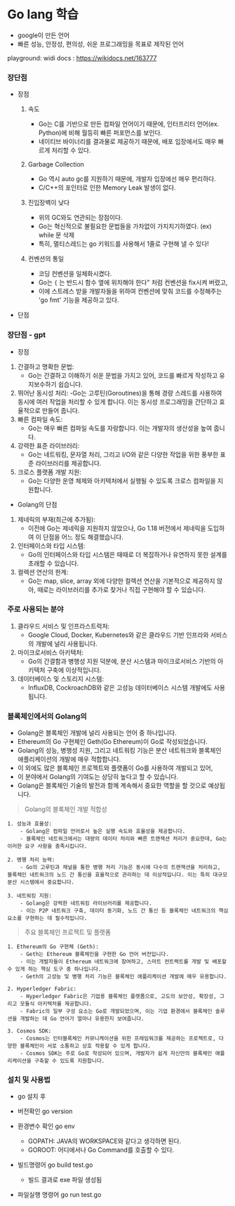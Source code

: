 
# Go lang 학습
- google이 만든 언어
- 빠른 성능, 안정성, 편의성, 쉬운 프로그래밍을 목표로 제작된 언어

playground: 
widi docs : https://wikidocs.net/163777

### 장단점

- 장점
    1. 속도
        - Go는 C를 기반으로 만든 컴파일 언어이기 때문에, 인터프리터 언어(ex. Python)에 비해 월등히 빠른 퍼포먼스를 보인다.
        - 네이티브 바이너리를 결과물로 제공하기 때문에, 배포 입장에서도 매우 빠르게 처리할 수 있다.

    2. Garbage Collection
        - Go 역시 auto gc를 지원하기 때문에, 개발자 입장에선 매우 편리하다.
        - C/C++의 포인터로 인한 Memory Leak 발생이 없다.

    3. 진입장벽이 낮다
        - 위의 GC와도 연관되는 장점이다.
        - Go는 혁신적으로 불필요한 문법들을 가차없이 가지치기하였다. (ex) while 문 삭제
        - 특히, 멀티스레드는 go 키워드를 사용해서 1줄로 구현해 낼 수 있다!

    4. 컨벤션의 통일
        - 코딩 컨벤션을 일체화시켰다.
        - Go는 `{` 는 반드시 함수 옆에 위치해야 한다" 처럼 컨벤션을 fix시켜 버렸고,
        - 이에 스트레스 받을 개발자들을 위하여 컨벤션에 맞춰 코드를 수정해주는 'go fmt' 기능을 제공하고 있다.

- 단점


### 장단점 - gpt

- 장점

1. 간결하고 명확한 문법: 
	- Go는 간결하고 이해하기 쉬운 문법을 가지고 있어, 코드를 빠르게 작성하고 유지보수하기 쉽습니다.
2. 뛰어난 동시성 처리: 
	-Go는 고루틴(Goroutines)을 통해 경량 스레드를 사용하여 동시에 여러 작업을 처리할 수 있게 합니다. 이는 동시성 프로그래밍을 간단하고 효율적으로 만들어 줍니다.
3. 빠른 컴파일 속도: 
	- Go는 매우 빠른 컴파일 속도를 자랑합니다. 이는 개발자의 생산성을 높여 줍니다.
4. 강력한 표준 라이브러리: 
	- Go는 네트워킹, 문자열 처리, 그리고 I/O와 같은 다양한 작업을 위한 풍부한 표준 라이브러리를 제공합니다.
5. 크로스 플랫폼 개발 지원: 
	- Go는 다양한 운영 체제와 아키텍처에서 실행될 수 있도록 크로스 컴파일을 지원합니다.
	
- Golang의 단점
1. 제네릭의 부재(최근에 추가됨): 
	- 이전에 Go는 제네릭을 지원하지 않았으나, Go 1.18 버전에서 제네릭을 도입하여 이 단점을 어느 정도 해결했습니다.
2. 인터페이스와 타입 시스템: 
	- Go의 인터페이스와 타입 시스템은 때때로 더 복잡하거나 유연하지 못한 설계를 초래할 수 있습니다.
3. 컬렉션 연산의 한계: 
	- Go는 map, slice, array 외에 다양한 컬렉션 연산을 기본적으로 제공하지 않아, 때로는 라이브러리를 추가로 찾거나 직접 구현해야 할 수 있습니다.


### 주로 사용되는 분야
1. 클라우드 서비스 및 인프라스트럭처: 
	- Google Cloud, Docker, Kubernetes와 같은 클라우드 기반 인프라와 서비스의 개발에 널리 사용됩니다.
2. 마이크로서비스 아키텍처: 
	- Go의 간결함과 병행성 지원 덕분에, 분산 시스템과 마이크로서비스 기반의 아키텍처 구축에 이상적입니다.
3. 데이터베이스 및 스토리지 시스템: 
	- InfluxDB, CockroachDB와 같은 고성능 데이터베이스 시스템 개발에도 사용됩니다.

### 블록체인에서의 Golang의

- Golang은 블록체인 개발에 널리 사용되는 언어 중 하나입니다. 
- Ethereum의 Go 구현체인 Geth(Go Ethereum)이 Go로 작성되었습니다. 
- Golang의 성능, 병행성 지원, 그리고 네트워킹 기능은 분산 네트워크와 블록체인 애플리케이션의 개발에 매우 적합합니다. 
- 이 외에도 많은 블록체인 프로젝트와 플랫폼이 Go를 사용하여 개발되고 있어, 
- 이 분야에서 Golang의 기여도는 상당히 높다고 할 수 있습니다. 
- Golang은 블록체인 기술의 발전과 함께 계속해서 중요한 역할을 할 것으로 예상됩니다.

> Golang의 블록체인 개발 적합성

	1. 성능과 효율성: 
		- Golang은 컴파일 언어로서 높은 실행 속도와 효율성을 제공합니다. 
		- 블록체인 네트워크에서는 대량의 데이터 처리와 빠른 트랜잭션 처리가 중요한데, Go는 이러한 요구 사항을 충족시킵니다.

	2. 병행 처리 능력: 
		- Go의 고루틴과 채널을 통한 병행 처리 기능은 동시에 다수의 트랜잭션을 처리하고, 블록체인 네트워크의 노드 간 통신을 효율적으로 관리하는 데 이상적입니다. 이는 특히 대규모 분산 시스템에서 중요합니다.

	3. 네트워킹 지원: 
		- Golang은 강력한 네트워킹 라이브러리를 제공합니다. 
		- 이는 P2P 네트워크 구축, 데이터 동기화, 노드 간 통신 등 블록체인 네트워크의 핵심 요소를 구현하는 데 필수적입니다.

> 주요 블록체인 프로젝트 및 플랫폼

	1. Ethereum의 Go 구현체 (Geth): 
		- Geth는 Ethereum 블록체인을 구현한 Go 언어 버전입니다. 
		- 이는 개발자들이 Ethereum 네트워크에 참여하고, 스마트 컨트랙트를 개발 및 배포할 수 있게 하는 핵심 도구 중 하나입니다. 
		- Geth의 고성능 및 병행 처리 기능은 블록체인 애플리케이션 개발에 매우 유용합니다.

	2. Hyperledger Fabric: 
		- Hyperledger Fabric은 기업용 블록체인 플랫폼으로, 고도의 보안성, 확장성, 그리고 모듈식 아키텍처를 제공합니다. 
		- Fabric의 일부 구성 요소는 Go로 개발되었으며, 이는 기업 환경에서 블록체인 솔루션을 개발하는 데 Go 언어가 얼마나 유용한지 보여줍니다.

	3. Cosmos SDK: 
		- Cosmos는 인터블록체인 커뮤니케이션을 위한 프레임워크를 제공하는 프로젝트로, 다양한 블록체인이 서로 소통하고 상호 작용할 수 있게 합니다. 
		- Cosmos SDK는 주로 Go로 작성되어 있으며, 개발자가 쉽게 자신만의 블록체인 애플리케이션을 구축할 수 있도록 지원합니다.


### 설치 및 사용법

- go 설치 후

- 버전확인
	go version

- 환경변수 확인
	go env 
	- GOPATH: JAVA의 WORKSPACE와 같다고 생각하면 된다.
	- GOROOT: 어디에서나 Go Command를 호출할 수 있다.

- 빌드명령어
	go build test.go
	- 빌드 결과로 exe 파일 생성됨
	

- 파일실행 명령어
	go run test.go
